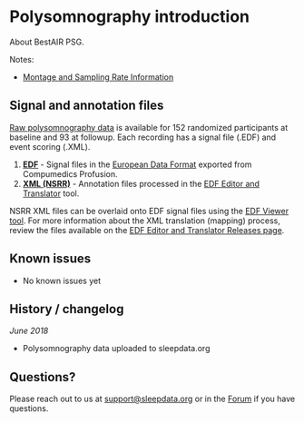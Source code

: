 # Polysomnography introduction

About BestAIR PSG.

Notes:

- [Montage and Sampling Rate Information](:pages_path:/montage-and-sampling-rate-information.md)

## Signal and annotation files

[Raw polysomnography data](:files_path:/) is available for 152 randomized participants at baseline and 93 at followup. Each recording has a signal file (.EDF) and event scoring (.XML).

1. **[EDF](:files_path:/polysomnography/edfs)** - Signal files in the [European Data Format](http://www.edfplus.info/) exported from Compumedics Profusion.
2. **[XML (NSRR)](:files_path:/polysomnography/annotations-events-nsrr)** - Annotation files processed in the [EDF Editor and Translator](https://www.sleepdata.org/tools/edf-editor-and-translator) tool.

NSRR XML files can be overlaid onto EDF signal files using the [EDF Viewer tool](https://sleepdata.org/community/tools/nsrr-edf-viewer). For more information about the XML translation (mapping) process, review the files available on the [EDF Editor and Translator Releases page](https://github.com/nsrr/edf-editor-translator/releases).

## Known issues

- No known issues yet

## History / changelog

*June 2018*
- Polysomnography data uploaded to sleepdata.org

## Questions?

Please reach out to us at support@sleepdata.org or in the [Forum](https://sleepdata.org/forum) if you have questions.
